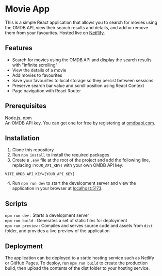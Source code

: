 # Movie App
This is a simple React application that allows you to search for movies using the OMDB API, view their search results and details, and add or remove them from your favourites. Hosted live on [Netflify](https://magnificent-muffin-9a364c.netlify.app/).

## Features
- Search for movies using the OMDB API and display the search results with "infinite scrolling"
- View the details of a movie
- Add movies to favourites
- Save your favourites to local storage so they persist between sessions
- Preserve search bar value and scroll position using React Context
- Page navigation with React Router

## Prerequisites
Node.js, npm  
An OMDB API key. You can get one for free by registering at [omdbapi.com](https://www.omdbapi.com/apikey.aspx).

## Installation
1. Clone this repository  
2. Run `npm install` to install the required packages  
3. Create a `.env` file at the root of the project and add the following line, replacing `[YOUR_API_KEY]` with your own OMDB API key:
```
VITE_OMDB_API_KEY=[YOUR_API_KEY]
```
4. Run `npm run dev` to start the development server and view the application in your browser at [localhost:5173](http://localhost:5173/).

## Scripts
`npm run dev` : Starts a development server  
`npm run build` : Generates a set of static files for deployment  
`npm run preview` : Compiles and serves source code and assets from `dist` folder, and provides a live preview of the application  

## Deployment
The application can be deployed to a static hosting service such as Netlify or GitHub Pages. To deploy, run `npm run build` to create the production build, then upload the contents of the dist folder to your hosting service.
